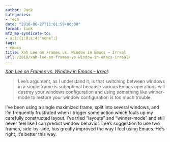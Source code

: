 ```yaml
---
author: Jack
categories:
- Tech
date: "2018-06-27T11:01:59+00:00"
format: link
mf2_mp-syndicate-to:
- a:1:{i:0;s:4:"none";}
tags:
- emacs
title: Xah Lee on Frames vs. Window in Emacs – Irreal
url: /2018/xah-lee-on-frames-vs-window-in-emacs-irreal/
---
```

_[Xah Lee on Frames vs. Window in Emacs – Irreal][1]:_

> Lee’s argument, as I understand it, is that switching between windows in a single frame is suboptimal because various Emacs operations will destroy your windows configuration and using something like winner-mode to restore your window configuration is too much trouble.

I&#8217;ve been using a single maximized frame, split into several windows, and I&#8217;m frequently frustrated when I trigger some action which fouls up my carefully constructed layout. I&#8217;ve tried &#8220;layouts&#8221; and &#8220;winner-mode&#8221; and still never feel like I can predict window behavior. Lee&#8217;s suggestion to use two frames, side-by-side, has greatly improved the way I feel using Emacs. He&#8217;s right, it&#8217;s better this way.

 [1]: http://irreal.org/blog/?p=7294